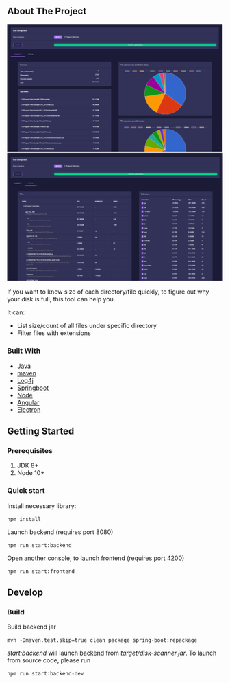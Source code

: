 <!-- ABOUT THE PROJECT -->
## About The Project

![Disk Scanner summary](./prod-pic-summary.PNG)
![Disk Scanner detail](./prod-pic-detail.PNG)

If you want to know size of each directory/file quickly, to figure out why your disk is full, this tool can help you.

It can:
* List size/count of all files under specific directory
* Filter files with extensions

### Built With
* [Java](https://www.oracle.com/java/)
* [maven](https://maven.apache.org/)
* [Log4j](https://logging.apache.org/log4j/2.x/)
* [Springboot](https://spring.io/projects/spring-boot)
* [Node](https://nodejs.org)
* [Angular](https://angular.io)
* [Electron](https://www.electronjs.org)


<!-- GETTING STARTED -->
## Getting Started

### Prerequisites

1. JDK 8+
2. Node 10+

### Quick start

Install necessary library:
```
npm install
```

Launch backend (requires port 8080)
```
npm run start:backend
```

Open another console, to launch frontend (requires port 4200)
```
npm run start:frontend
```

## Develop

### Build

Build backend jar
```
mvn -Dmaven.test.skip=true clean package spring-boot:repackage
```

*start:backend* will launch backend from *target/disk-scanner.jar*. To launch from source code, please run
```
npm run start:backend-dev
```

<!-- ### Configuration

Prepare configuration file
1. **threadNum**: Thread number used to scan disk. Recommand to set core number + 1
2. **baseDir**: Root directory for scan
3. **excludedPaths**: File/Folder list which excluded from scan. Wildcard is supported
4. **outputTypes**: The way to output scan result. Support values: *Console* and *File*
5. **fileOutputLoc**: If *outputTypes* contains *File*, specify the folder to put output files
6. **fileSizeUnit**: File output size unit. Support values: *Kb*, *Mb*, *Gb*
7. **dirSizeUnit**: Folder output size unit. Support values: *Kb*, *Mb*, *Gb*
8. **dirSizeUnit**: Top N size file should be included in output. *-1* means all files.

```json
{
	"threadNum": 5,
	"baseDir": "C:\\Users\\xichen\\tool",
	"excludedPaths": [
		"C:\\Users\\xichen\\tool\\boot",
		"*.jar"
	],
	"outputTypes": [
		"Console",
		"File"
	],
	"fileOutputLoc": "C:\\Users\\xichen\\testoutput",
	"fileSizeUnit": "Kb",
	"dirSizeUnit": "Mb",
	"fileTopCount": -1 
}
```

## Usage

After building with maven, one jar named *diskscanner-xxx-SNAPSHOT.jar* and one *dependency* folder will be generated in "target". Create confiration file according to your requirement. Run command
```
java -jar diskscanner-xxx-SNAPSHOT.jar your-config.json
``` -->
